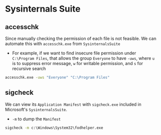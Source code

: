 # Sysinternals Suite

## accesschk
Since manually checking the permission of each file is not feasible. We can automate this with `accesschk.exe` from `SysinternalsSuite`

* For example, if we want to find insecure file permission under `C:\Program Files`, that allows the group `Everyone` to have `-uws`, where `u` is to suppress error message, `w` for writable permission, and `s` for recursive search
```cmd
accesschk.exe -uws "Everyone" "C:\Program Files"
```
## sigcheck
We can view its `Application Manifest` with `sigcheck.exe` included in Microsoft's `SysinternalsSuite`.

* `-m` to dump the `Manifest`
```cmd
sigcheck -m c:\Windows\System32\fodhelper.exe

